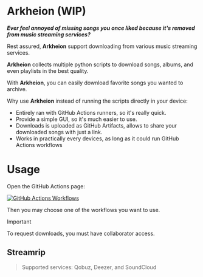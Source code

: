 # Arkheion (WIP)

_**Ever feel annoyed of missing songs you once liked because it's removed from music streaming services?**_

Rest assured, **Arkheion** support downloading from various music streaming services.

**Arkheion** collects multiple python scripts to download songs, albums, and even playlists in the best quality.

With **Arkheion**, you can easily download favorite songs you wanted to archive.

Why use **Arkheion** instead of running the scripts directly in your device:
- Entirely ran with GitHub Actions runners, so it's really quick.
- Provide a simple GUI, so it's much easier to use.
- Downloads is uploaded as GitHub Artifacts, allows to share your downloaded songs with just a link.
- Works in practically every devices, as long as it could run GitHub Actions workflows 

# Usage
Open the GitHub Actions page:

[![GitHub Actions Workflows](https://img.shields.io/badge/Actions-Workflows-444444?style=for-the-badge&logo=github%20actions&logoColor=FFFFFF&label=Actions&labelColor=444444&color=222333)
](../../actions/)

Then you may choose one of the workflows you want to use.

> [!IMPORTANT]
> To request downloads, you must have collaborator access.

## Streamrip
> Supported services: Qobuz, Deezer, and SoundCloud
